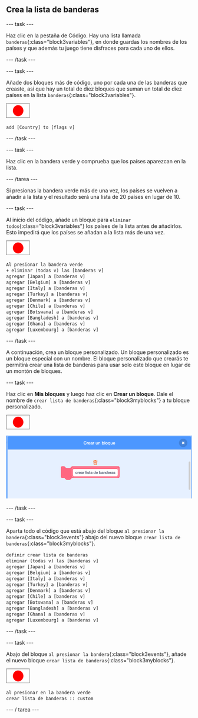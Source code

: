 ## Crea la lista de banderas

\--- task \---

Haz clic en la pestaña de Código. Hay una lista llamada `banderas`{:class="block3variables"}, en donde guardas los nombres de los países y que además tu juego tiene disfraces para cada uno de ellos.

\--- /task \---

\--- task \---

Añade dos bloques más de código, uno por cada una de las banderas que creaste, así que hay un total de diez bloques que suman un total de diez países en la lista `banderas`{:class="block3variables"}.

![Objeto bandera](images/flag-sprite.png)

```blocks3
add [Country] to [flags v]
```

\--- /task \---

\--- task \---

Haz clic en la bandera verde y comprueba que los países aparezcan en la lista.

\--- /tarea \---

Si presionas la bandera verde más de una vez, los países se vuelven a añadir a la lista y el resultado será una lista de 20 países en lugar de 10.

\--- task \---

Al inicio del código, añade un bloque para `eliminar todos`{:class="block3variables"} los países de la lista antes de añadirlos. Esto impedirá que los países se añadan a la lista más de una vez.

![Objeto bandera](images/flag-sprite.png)

```blocks3
Al presionar la bandera verde
+ eliminar (todas v) las [banderas v]
agregar [Japan] a [banderas v]
agregar [Belgium] a [banderas v]
agregar [Italy] a [banderas v]
agregar [Turkey] a [banderas v]
agregar [Denmark] a [banderas v]
agregar [Chile] a [banderas v]
agregar [Botswana] a [banderas v]
agregar [Bangladesh] a [banderas v]
agregar [Ghana] a [banderas v]
agregar [Luxembourg] a [banderas v]
```

\--- /task \---

A continuación, crea un bloque personalizado. Un bloque personalizado es un bloque especial con un nombre. El bloque personalizado que crearás te permitirá crear una lista de banderas para usar solo este bloque en lugar de un montón de bloques.

\--- task \---

Haz clic en **Mis bloques** y luego haz clic en **Crear un bloque**. Dale el nombre de `crear lista de banderas`{:class="block3myblocks"} a tu bloque personalizado.

![Objeto bandera](images/flag-sprite.png)

![Añadir un bloque](images/add-block.png)

\--- /task \---

\--- task \---

Aparta todo el código que está abajo del bloque `al presionar la bandera`{:class="block3events"} abajo del nuevo bloque `crear lista de banderas`{:class="block3myblocks"}.

```blocks3
definir crear lista de banderas
eliminar (todas v) las [banderas v]
agregar [Japan] a [banderas v]
agregar [Belgium] a [banderas v]
agregar [Italy] a [banderas v]
agregar [Turkey] a [banderas v]
agregar [Denmark] a [banderas v]
agregar [Chile] a [banderas v]
agregar [Botswana] a [banderas v]
agregar [Bangladesh] a [banderas v]
agregar [Ghana] a [banderas v]
agregar [Luxembourg] a [banderas v]
```

\--- /task \---

\--- task \---

Abajo del bloque `al presionar la bandera`{:class="block3events"}, añade el nuevo bloque `crear lista de banderas`{:class="block3myblocks"}.

![Objeto bandera](images/flag-sprite.png)

```blocks3
al presionar en la bandera verde
crear lista de banderas :: custom
```

\--- / tarea \---